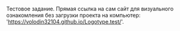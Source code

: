 Тестовое задание.
Прямая ссылка на сам сайт для визуального ознакомления без загрузки проекта на компьютер: 'https://volodin32104.github.io/Logotype.test/'.
